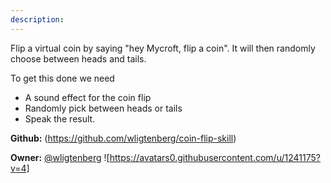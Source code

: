 ```yaml
---
description: 
---
```

Flip a virtual coin by saying "hey Mycroft, flip a coin".
It will then randomly choose between heads and tails.

To get this done we need
- A sound effect for the coin flip
- Randomly pick between heads or tails
- Speak the result.

**Github:** (https://github.com/wligtenberg/coin-flip-skill)

**Owner:** [@wligtenberg](https://github.com/wligtenberg) ![https://avatars0.githubusercontent.com/u/1241175?v=4]

